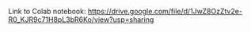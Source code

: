 Link to Colab notebook: https://drive.google.com/file/d/1JwZ8OzZtv2e-R0_KJR9c71H8pL3bR6Ko/view?usp=sharing
